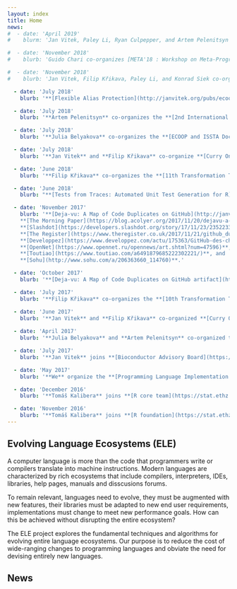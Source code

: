 ```yaml
---
layout: index
title: Home
news:
#  - date: 'April 2019'
#    blurm: 'Jan Vitek, Paley Li, Ryan Culpepper, and Artem Pelenitsyn co-organize [ETAPS 2019](https://conf.researchr.org/committee/etaps-2019/etaps-2019-organizing-committee/).'

#  - date: 'November 2018'
#    blurb: 'Guido Chari co-organizes [META'18 : Workshop on Meta-Programming Techniques and Reflection](https://2018.splashcon.org/track/meta-2018/) (part of [SPLASH](https://2018.splashcon.org/)).'

#  - date: 'November 2018'
#    blurb: 'Jan Vitek, Filip Křikava, Paley Li, and Konrad Siek co-organize [SPLASH 2018](https://2018.splashcon.org/committee/splash-2018-organizing-committee)'

  - date: 'July 2018'
    blurb: '**[Flexible Alias Protection](http://janvitek.org/pubs/ecoop98.pdf)**, a paper by **James Noble, Jan Vitek, and John Potter** receives the **[2018 AITO Test of Time award at ECOOP](http://www.aito.org/ToT/2018.html)**.'

  - date: 'July 2018' 
    blurb: '**Artem Pelenitsyn** co-organizes the **[2nd International Workshop on Machine Learning techniques for Programming Languages](https://conf.researchr.org/track/ecoop-issta-2018/ML4PL-2018-papers/)** (co-located with [ECOOP](https://conf.researchr.org/home/ecoop-2018)).'

  - date: 'July 2018'
    blurb: '**Julia Belyakova** co-organizes the **[ECOOP and ISSTA Doctoral Symposium 2018](https://conf.researchr.org/track/ecoop-issta-2018/ecoop-issta-2018-doctoral-symposium/)**.'

  - date: 'July 2018'
    blurb: '**Jan Vitek** and **Filip Křikava** co-organize **[Curry On 2018](http://curry-on.org/2018/)**.'

  - date: 'June 2018'
    blurb: '**Filip Křikava** co-organizes the **[11th Transformation Tool Contest](https://www.transformation-tool-contest.eu/)** (part of [STAF 2018](http://www.staf2018.fr/)).'

  - date: 'June 2018'
    blurb: "**[Tests from Traces: Automated Unit Test Generation for R](http://janvitek.org/pubs/issta18.pdf)** receives the **[ISSTA'18 Distinguished Artifact Award](https://twitter.com/i/web/status/1008868048638377984)**."

  - date: 'November 2017'
    blurb: '**[Deja-vu: A Map of Code Duplicates on GitHub](http://janvitek.org/pubs/oopsla17b.pdf)** is covered by **news publications** around the world, including: 
    **[The Morning Paper](https://blog.acolyer.org/2017/11/20/dejavu-a-map-of-code-duplicates-on-github/)**, 
    **[Slashdot](https://developers.slashdot.org/story/17/11/23/2352233/more-than-half-of-github-is-duplicate-code-researchers-find)**, 
    **[The Register](https://www.theregister.co.uk/2017/11/21/github_duplicate_code/)**, 
    **[Developpez](https://www.developpez.com/actu/175363/GitHub-des-chercheurs-estiment-que-plus-de-la-moitie-des-codes-ecrits-en-Java-Python-C-Cplusplus-et-JavaScript-sont-dupliques/)**, 
    **[OpenNet](https://www.opennet.ru/opennews/art.shtml?num=47596)**,
    **[Toutiao](https://www.toutiao.com/a6491879685222302221/)**, and
    **[Sohu](http://www.sohu.com/a/206363660_114760)**.'

  - date: 'October 2017'
    blurb: '**[Deja-vu: A Map of Code Duplicates on GitHub artifact](http://mondego.ics.uci.edu/projects/dejavu/)** receives a **[Distinguished Artifact Award at OOPSLA](https://2017.splashcon.org/attending/splash-awards).**'

  - date: 'July 2017'
    blurb: '**Filip Křikava** co-organizes the **[10th Transformation Tool Contest](https://www.transformation-tool-contest.eu/2017/)** (part of [STAF 2017](http://www.staf2017.fr/)).'

  - date: 'June 2017'
    blurb: '**Jan Vitek** and **Filip Křikava** co-organized **[Curry On 2017](http://curry-on.org/2017/)**.'
  
  - date: 'April 2017'
    blurb: '**Julia Belyakova** and **Artem Pelenitsyn** co-organized the **[1st Russian Conference on Programming Languages and Compilers](http://plc.sfedu.ru/)**.'

  - date: 'July 2017'
    blurb: '**Jan Vitek** joins **[Bioconductor Advisory Board](https://www.bioconductor.org/about/advisory-board/)**.'

  - date: 'May 2017' 
    blurb: '**We** organize the **[Programming Language Implementation Summer School 2017](https://prl-prg-ss.github.io.)** in Bertinoro, Italy.'

  - date: 'December 2016'
    blurb: '**Tomáš Kalibera** joins **[R core team](https://stat.ethz.ch/pipermail/r-announce/2016/000610.html)**.'

  - date: 'November 2016'
    blurb: '**Tomáš Kalibera** joins **[R foundation](https://stat.ethz.ch/pipermail/r-announce/2016/000609.html)**.'
---
```


## Evolving Language Ecosystems (ELE)

A computer language is more than the code that programmers write or compilers
translate into machine instructions. Modern languages are characterized by rich
ecosystems that include compilers, interpreters, IDEs, libraries, help pages,
manuals and disscusions forums.

To remain relevant, languages need to evolve, they must be augmented with new
features, their libraries must be adapted to new end user requirements,
implementations must change to meet new performance goals. How can this be
achieved without disrupting the entire ecosystem?

The ELE project explores the fundamental techniques and algorithms for evolving
entire language ecosystems. Our purpose is to reduce the cost of wide-ranging
changes to programming languages and obviate the need for devising entirely new
languages.

## News

